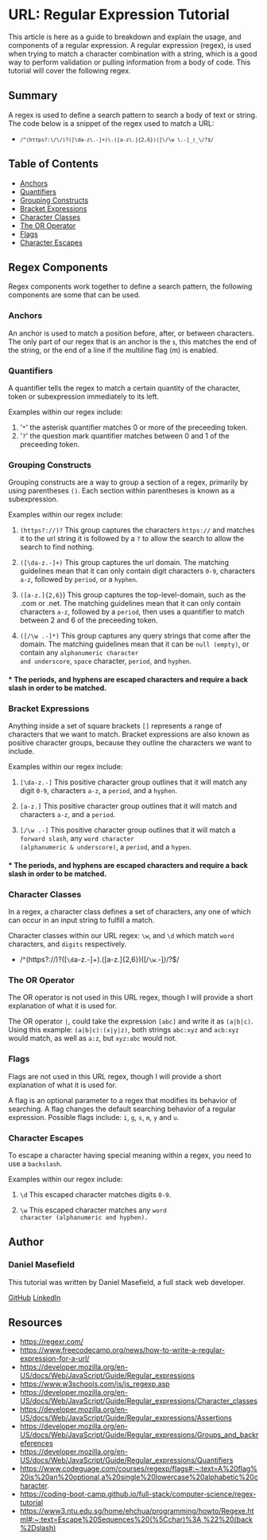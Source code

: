 # URL: Regular Expression Tutorial

This article is here as a guide to breakdown and explain the usage, and components of a regular expression. A regular expression (regex), is used when trying to match a character combination with a string, which is a good way to perform validation or pulling information from a body of code. This tutorial will cover the following regex.

## Summary

A regex is used to define a search pattern to search a body of text or string.
The code below is a snippet of the regex used to match a URL:

- <code>`/^(https?:\/\/)?([\da-z\.-]+)\.([a-z\.]{2,6})([\/\w \.-]_)_\/?$/`</code>

## Table of Contents

- [Anchors](#anchors)
- [Quantifiers](#quantifiers)
- [Grouping Constructs](#grouping-constructs)
- [Bracket Expressions](#bracket-expressions)
- [Character Classes](#character-classes)
- [The OR Operator](#the-or-operator)
- [Flags](#flags)
- [Character Escapes](#character-escapes)

## Regex Components

Regex components work together to define a search pattern, the following components are some that can be used.

### Anchors

An anchor is used to match a position before, after, or between characters.
The only part of our regex that is an anchor is the <code>`$`</code>, this matches the end of the string, or the end of a line if the multiline flag (m) is enabled.

### Quantifiers

A quantifier tells the regex to match a certain quantity of the character, token or subexpression immediately to its left.

Examples within our regex include:

1. '<code>*</code>' the asterisk quantifier matches 0 or more of the preceeding token.
2. '<code>?</code>' the question mark quantifier matches between 0 and 1 of the preceeding token.

### Grouping Constructs

Grouping constructs are a way to group a section of a regex, primarily by using parentheses <code>()</code>. Each section within parentheses is known as a subexpression.

Examples within our regex include:

1. <code>(https?:\/\/)?</code> This group captures the characters <code>https://</code> and matches it to the url string it is followed by a <code>?</code> to allow the search to allow the search to find nothing.

2. <code>([\da-z\.-]+)</code> This group captures the url domain. The matching guidelines mean that it can only contain digit characters <code>0-9</code>, characters <code>a-z</code>, followed by <code>period</code>, or a <code>hyphen</code>.

3. <code>([a-z\.]{2,6}</code>) This group captures the top-level-domain, such as the .com or .net. The matching guidelines mean that it can only contain characters <code>a-z</code>, followed by a <code>period</code>, then uses a quantifier to match between 2 and 6 of the preceeding token.

4. <code>([\/\w \.-]\*)</code> This group captures any query strings that come after the domain. The matching guidelines mean that it can be <code>null (empty)</code>, or contain any <code>alphanumeric character and underscore</code>, <code>space</code> character, <code>period</code>, and <code>hyphen</code>.

#### \* The periods, and hyphens are escaped characters and require a back slash in order to be matched.

### Bracket Expressions

Anything inside a set of square brackets <code>[]</code> represents a range of characters that we want to match. Bracket expressions are also known as positive character groups, because they outline the characters we want to include.

Examples within our regex include:

1. <code>[\da-z\.-]</code>
   This positive character group outlines that it will match any digit <code>0-9</code>, characters <code>a-z</code>, a <code>period</code>, and a <code>hyphen</code>.

2. <code>[a-z\.]</code>
   This positive character group outlines that it will match and characters <code>a-z</code>, and a <code>period</code>.

3. <code>[\/\w \.-]</code>
   This positive character group outlines that it will match a <code>forward slash</code>, any <code>word character (alphanumeric & underscore)</code>, a <code>period</code>, and a <code>hypen</code>.

#### \* The periods, and hyphens are escaped characters and require a back slash in order to be matched.

### Character Classes

In a regex, a character class defines a set of characters, any one of which can occur in an input string to fulfill a match.

Character classes within our URL regex: <code>\w</code>, and <code>\d</code> which match <code>word</code> characters, and <code>digits</code> respectively.

- /^(https?:\/\/)?([<code>\d</code>a-z\.-]+)\.([a-z\.]{2,6})([\/<code>\w</code>\.-]_)_\/?$/

### The OR Operator

The OR operator is not used in this URL regex, though I will provide a short explanation of what it is used for.

The OR operator <code>|</code>, could take the expression <code>[abc]</code> and write it as <code>(a|b|c)</code>. Using this example: <code>(a|b|c):(x|y|z)</code>, both strings <code>abc:xyz</code> and <code>acb:xyz</code> would match, as well as <code>a:z</code>, but <code>xyz:abc</code> would not.

### Flags

Flags are not used in this URL regex, though I will provide a short explanation of what it is used for.

A flag is an optional parameter to a regex that modifies its behavior of searching. A flag changes the default searching behavior of a regular expression.
Possible flags include: <code>i</code>, <code>g</code>, <code>s</code>, <code>m</code>, <code>y</code> and <code>u</code>.

### Character Escapes

To escape a character having special meaning within a regex, you need to use a <code>backslash</code>.

Examples within our regex include:

1. <code>\d</code> This escaped character matches digits <code>0-9</code>.

2. <code>\w</code> This escaped character matches any <code>word character (alphanumeric and hyphen).</code>

## Author

### Daniel Masefield

This tutorial was written by Daniel Masefield, a full stack web developer.

[GitHub](https://github.com/Staroyee)
[LinkedIn](https://www.linkedin.com/in/danielmasefield03/)

## Resources

- https://regexr.com/
- https://www.freecodecamp.org/news/how-to-write-a-regular-expression-for-a-url/
- https://developer.mozilla.org/en-US/docs/Web/JavaScript/Guide/Regular_expressions
- https://www.w3schools.com/js/js_regexp.asp
- https://developer.mozilla.org/en-US/docs/Web/JavaScript/Guide/Regular_expressions/Character_classes
- https://developer.mozilla.org/en-US/docs/Web/JavaScript/Guide/Regular_expressions/Assertions
- https://developer.mozilla.org/en-US/docs/Web/JavaScript/Guide/Regular_expressions/Groups_and_backreferences
- https://developer.mozilla.org/en-US/docs/Web/JavaScript/Guide/Regular_expressions/Quantifiers
- https://www.codeguage.com/courses/regexp/flags#:~:text=A%20flag%20is%20an%20optional,a%20single%20lowercase%20alphabetic%20character.
- https://coding-boot-camp.github.io/full-stack/computer-science/regex-tutorial
- https://www3.ntu.edu.sg/home/ehchua/programming/howto/Regexe.html#:~:text=Escape%20Sequences%20(%5Cchar)%3A,%22%20(back%2Dslash)
